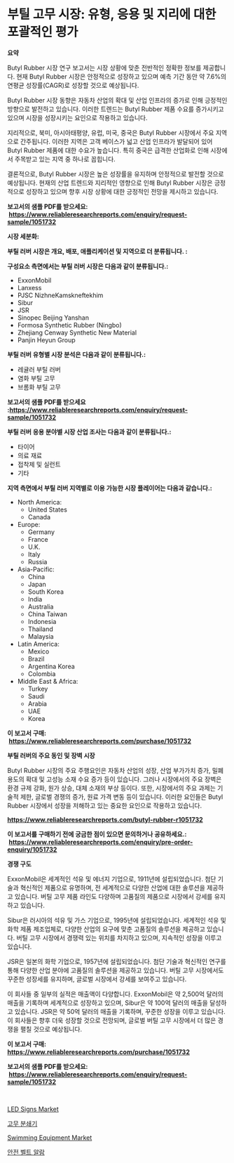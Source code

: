 <p><h1>부틸 고무 시장: 유형, 응용 및 지리에 대한 포괄적인 평가</h1></p><p><strong>요약</strong></p>
<p><p>Butyl Rubber 시장 연구 보고서는 시장 상황에 맞춘 전반적인 정확한 정보를 제공합니다. 현재 Butyl Rubber 시장은 안정적으로 성장하고 있으며 예측 기간 동안 약 7.6%의 연평균 성장률(CAGR)로 성장할 것으로 예상됩니다.</p><p>Butyl Rubber 시장 동향은 자동차 산업의 확대 및 산업 인프라의 증가로 인해 긍정적인 방향으로 발전하고 있습니다. 이러한 트렌드는 Butyl Rubber 제품 수요를 증가시키고 있으며 시장을 성장시키는 요인으로 작용하고 있습니다.</p><p>지리적으로, 북미, 아시아태평양, 유럽, 미국, 중국은 Butyl Rubber 시장에서 주요 지역으로 간주됩니다. 이러한 지역은 고객 베이스가 넓고 산업 인프라가 발달되어 있어 Butyl Rubber 제품에 대한 수요가 높습니다. 특히 중국은 급격한 산업화로 인해 시장에서 주목받고 있는 지역 중 하나로 꼽힙니다.</p><p>결론적으로, Butyl Rubber 시장은 높은 성장률을 유지하며 안정적으로 발전할 것으로 예상됩니다. 현재의 산업 트렌드와 지리적인 영향으로 인해 Butyl Rubber 시장은 긍정적으로 성장하고 있으며 향후 시장 상황에 대한 긍정적인 전망을 제시하고 있습니다.</p></p>
<p><strong>보고서의 샘플 PDF를 받으세요: &nbsp;<a href="https://www.reliableresearchreports.com/enquiry/request-sample/1051732">https://www.reliableresearchreports.com/enquiry/request-sample/1051732</a></strong></p>
<p><strong>시장 세분화:</strong></p>
<p><strong> 부틸 러버 시장은 개요, 배포, 애플리케이션 및 지역으로 더 분류됩니다. :</strong></p>
<p><strong>구성요소 측면에서는 부틸 러버 시장은 다음과 같이 분류됩니다.:</strong></p>
<p><ul><li>ExxonMobil</li><li>Lanxess</li><li>PJSC NizhneKamskneftekhim</li><li>Sibur</li><li>JSR</li><li>Sinopec Beijing Yanshan</li><li>Formosa Synthetic Rubber (Ningbo)</li><li>Zhejiang Cenway Synthetic New Material</li><li>Panjin Heyun Group</li></ul></p>
<p><strong> 부틸 러버 유형별 시장 분석은 다음과 같이 분류됩니다.:</strong></p>
<p><ul><li>레귤러 부틸 러버</li><li>염화 부틸 고무</li><li>브롬화 부틸 고무</li></ul></p>
<p><strong>보고서의 샘플 PDF를 받으세요 :<a href="https://www.reliableresearchreports.com/enquiry/request-sample/1051732">https://www.reliableresearchreports.com/enquiry/request-sample/1051732</a></strong></p>
<p><strong> 부틸 러버 응용 분야별 시장 산업 조사는 다음과 같이 분류됩니다.:</strong></p>
<p><ul><li>타이어</li><li>의료 재료</li><li>접착제 및 실런트</li><li>기타</li></ul></p>
<p><strong>지역 측면에서 부틸 러버 지역별로 이용 가능한 시장 플레이어는 다음과 같습니다.:</strong></p>
<p><ul>
    <li>
        North America:
        <ul>
            <li>United States</li>
            <li>Canada</li>
        </ul>
    </li>
    <li>
        Europe:
        <ul>
            <li>Germany</li>
            <li>France</li>
            <li>U.K.</li>
            <li>Italy</li>
            <li>Russia</li>
        </ul>
    </li>
    <li>
        Asia-Pacific:
        <ul>
            <li>China</li>
            <li>Japan</li>
            <li>South Korea</li>
            <li>India</li>
            <li>Australia</li>
            <li>China Taiwan</li>
            <li>Indonesia</li>
            <li>Thailand</li>
            <li>Malaysia</li>
        </ul>
    </li>
    <li>
        Latin America:
        <ul>
            <li>Mexico</li>
            <li>Brazil</li>
            <li>Argentina Korea</li>
            <li>Colombia</li>
        </ul>
    </li>
    <li>
        Middle East & Africa:
        <ul>
            <li>Turkey</li>
            <li>Saudi</li>
            <li>Arabia</li>
            <li>UAE</li>
            <li>Korea</li>
        </ul>
    </li>
    </ul></p>
<p><strong>이 보고서 구매: &nbsp;<a href="https://www.reliableresearchreports.com/purchase/1051732">https://www.reliableresearchreports.com/purchase/1051732</a></strong></p>
<p><strong>부틸 러버의 주요 동인 및 장벽 시장</strong></p>
<p><p>Butyl Rubber 시장의 주요 주행요인은 자동차 산업의 성장, 산업 부가가치 증가, 밀폐용도의 확대 및 고성능 소재 수요 증가 등이 있습니다. 그러나 시장에서의 주요 장벽은 환경 규제 강화, 원가 상승, 대체 소재의 부상 등이다. 또한, 시장에서의 주요 과제는 기술적 제한, 글로벌 경쟁의 증가, 원료 가격 변동 등이 있습니다. 이러한 요인들은 Butyl Rubber 시장에서 성장을 저해하고 있는 중요한 요인으로 작용하고 있습니다.</p></p>
<p><strong><a href="https://www.reliableresearchreports.com/butyl-rubber-r1051732">https://www.reliableresearchreports.com/butyl-rubber-r1051732</a></strong></p>
<p><strong>이 보고서를 구매하기 전에 궁금한 점이 있으면 문의하거나 공유하세요.: &nbsp;<a href="https://www.reliableresearchreports.com/enquiry/pre-order-enquiry/1051732">https://www.reliableresearchreports.com/enquiry/pre-order-enquiry/1051732</a></strong></p>
<p><strong>경쟁 구도</strong></p>
<p><p>ExxonMobil은 세계적인 석유 및 에너지 기업으로, 1911년에 설립되었습니다. 첨단 기술과 혁신적인 제품으로 유명하며, 전 세계적으로 다양한 산업에 대한 솔루션을 제공하고 있습니다. 버틸 고무 제품 라인도 다양하며 고품질의 제품으로 시장에서 강세를 유지하고 있습니다.</p><p>Sibur은 러시아의 석유 및 가스 기업으로, 1995년에 설립되었습니다. 세계적인 석유 및 화학 제품 제조업체로, 다양한 산업의 요구에 맞춘 고품질의 솔루션을 제공하고 있습니다. 버틸 고무 시장에서 경쟁력 있는 위치를 차지하고 있으며, 지속적인 성장을 이루고 있습니다.</p><p>JSR은 일본의 화학 기업으로, 1957년에 설립되었습니다. 첨단 기술과 혁신적인 연구를 통해 다양한 산업 분야에 고품질의 솔루션을 제공하고 있습니다. 버틸 고무 시장에서도 꾸준한 성장세를 유지하며, 글로벌 시장에서 강세를 보여주고 있습니다.</p><p>이 회사들 중 일부의 실적은 매출액이 다양합니다. ExxonMobil은 약 2,500억 달러의 매출을 기록하며 세계적으로 성장하고 있으며, Sibur은 약 100억 달러의 매출을 달성하고 있습니다. JSR은 약 50억 달러의 매출을 기록하며, 꾸준한 성장을 이루고 있습니다. 이 회사들은 향후 더욱 성장할 것으로 전망되며, 글로벌 버틸 고무 시장에서 더 많은 경쟁을 펼칠 것으로 예상됩니다.</p></p>
<p><strong>이 보고서 구매: &nbsp; <a href="https://www.reliableresearchreports.com/purchase/1051732">https://www.reliableresearchreports.com/purchase/1051732</a></strong></p>
<p><strong>보고서의 샘플 PDF를 받으세요: &nbsp;<a href="https://www.reliableresearchreports.com/enquiry/request-sample/1051732">https://www.reliableresearchreports.com/enquiry/request-sample/1051732</a></strong><strong></strong></p>
<p>&nbsp;</p>
<p><p><a href="https://www.linkedin.com/pulse/led-signs-market-size-cagr-trends-2024-2030-insightra-xyumf?trackingId=zVcFBJqVPzUomL2Y1LQBnA%3D%3D">LED Signs Market</a></p><p><a href="https://medium.com/@avramcornescu20221/%EA%B3%A0%EB%AC%B4-%EA%B7%B8%EB%9D%BC%EB%89%BC%EB%A0%88%EC%9D%B4%ED%84%B0-%EC%8B%9C%EC%9E%A5-%EC%8B%9C%EC%9E%A5-cagr-%EC%8B%9C%EC%9E%A5-%EB%8F%99%ED%96%A5-%EB%B0%8F-%EC%84%B1%EC%9E%A5-%EC%A0%84%EB%9E%B5%EC%97%90-%EB%8C%80%ED%95%9C-%ED%86%B5%EC%B0%B0%EB%A0%A5-b629b7613bc6">고무 분쇄기</a></p><p><a href="https://www.linkedin.com/pulse/swimming-equipment-market-comprehensive-assessment-type-application-ars3f?trackingId=NllvMBJW0wFOUI2a1RDwcw%3D%3D">Swimming Equipment Market</a></p><p><a href="https://medium.com/@ieremiapadurariu20221/%EC%8B%9C%ED%8A%B8-%EB%B2%A8%ED%8A%B8-%EA%B2%BD%EB%B3%B4-%EC%8B%9C%EC%9E%A5-%EA%B7%9C%EB%AA%A8-cagr-%ED%8A%B8%EB%A0%8C%EB%93%9C-2024-2030-6c2e7d345111">안전 벨트 알람</a></p></p>